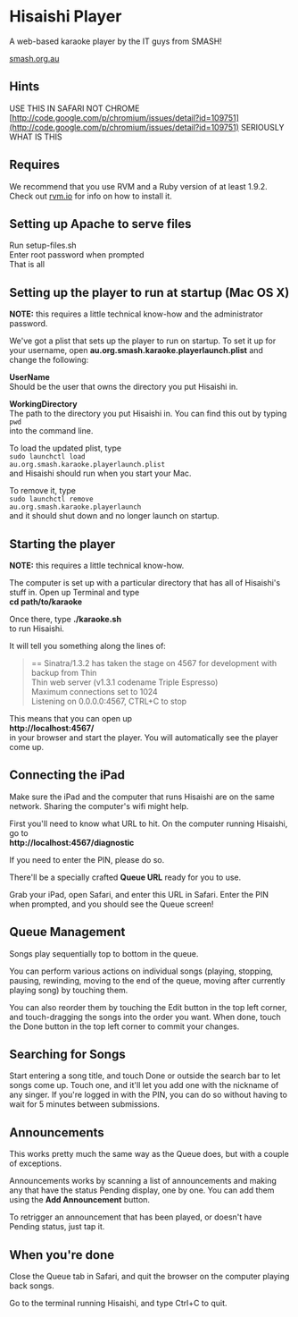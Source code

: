 # Hisaishi Player

A web-based karaoke player
by the IT guys from SMASH!

[smash.org.au](http://www.smash.org.au/)

## Hints

USE THIS IN SAFARI NOT CHROME  
[http://code.google.com/p/chromium/issues/detail?id=109751](http://code.google.com/p/chromium/issues/detail?id=109751) 
SERIOUSLY WHAT IS THIS  

## Requires

We recommend that you use RVM and a Ruby version of at least 1.9.2.  
Check out [rvm.io](https://rvm.io/) for info on how to install it.

## Setting up Apache to serve files

Run setup-files.sh  
Enter root password when prompted  
That is all

## Setting up the player to run at startup (Mac OS X)

**NOTE:** this requires a little technical know-how and the administrator password.

We've got a plist that sets up the player to run on startup.  To set it up for your 
username, open **au.org.smash.karaoke.playerlaunch.plist** and change the following: 

**UserName**  
Should be the user that owns the directory you put Hisaishi in.

**WorkingDirectory**  
The path to the directory you put Hisaishi in.  You can find this out by typing  
<code>pwd</code>  
into the command line.

To load the updated plist, type  
<code>sudo launchctl load au.org.smash.karaoke.playerlaunch.plist</code>  
and Hisaishi should run when you start your Mac.

To remove it, type  
<code>sudo launchctl remove au.org.smash.karaoke.playerlaunch</code>  
and it should shut down and no longer launch on startup.

## Starting the player

**NOTE:** this requires a little technical know-how.

The computer is set up with a particular directory that has all of Hisaishi's 
stuff in.  Open up Terminal and type  
**cd path/to/karaoke**

Once there, type
**./karaoke.sh**  
to run Hisaishi.

It will tell you something along the lines of:

> == Sinatra/1.3.2 has taken the stage on 4567 for development with backup from Thin  
> Thin web server (v1.3.1 codename Triple Espresso)  
> Maximum connections set to 1024  
> Listening on 0.0.0.0:4567, CTRL+C to stop

This means that you can open up  
**http://localhost:4567/**  
in your browser and start the player.  You will automatically see the player 
come up.

## Connecting the iPad

Make sure the iPad and the computer that runs Hisaishi are on the same network.
Sharing the computer's wifi might help.

First you'll need to know what URL to hit.  On the computer running Hisaishi,
go to  
**http://localhost:4567/diagnostic**

If you need to enter the PIN, please do so.

There'll be a specially crafted **Queue URL** ready for you to use.

Grab your iPad, open Safari, and enter this URL in Safari. Enter the PIN 
when prompted, and you should see the Queue screen!

## Queue Management

Songs play sequentially top to bottom in the queue.

You can perform various actions on individual songs (playing, stopping, 
pausing, rewinding, moving to the end of the queue, moving after currently 
playing song) by touching them.

You can also reorder them by touching the Edit button in the top left corner, 
and touch-dragging the songs into the order you want.  When done, touch the 
Done button in the top left corner to commit your changes.

## Searching for Songs

Start entering a song title, and touch Done or outside the search bar to let 
songs come up.  Touch one, and it'll let you add one with the nickname of any 
singer.  If you're logged in with the PIN, you can do so without having to 
wait for 5 minutes between submissions.

## Announcements

This works pretty much the same way as the Queue does, but with a couple of 
exceptions.

Announcements works by scanning a list of announcements and making any that have 
the status Pending display, one by one.  You can add them using the 
**Add Announcement** button.

To retrigger an announcement that has been played, or doesn't have Pending 
status, just tap it.

## When you're done

Close the Queue tab in Safari, and quit the browser on the computer playing 
back songs.

Go to the terminal running Hisaishi, and type Ctrl+C to quit.


